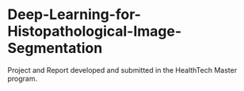 # Deep-Learning-for-Histopathological-Image-Segmentation
Project and Report developed and submitted in the HealthTech Master program.
